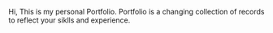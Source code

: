 Hi, This is my personal Portfolio.
Portfolio is a changing collection of records to reflect your siklls and experience. 